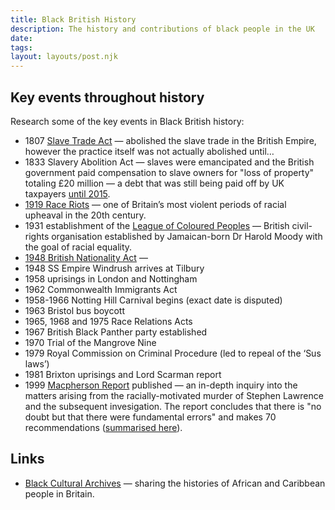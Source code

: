 ```yaml
---
title: Black British History
description: The history and contributions of black people in the UK 
date: 
tags:
layout: layouts/post.njk
---
```

## Key events throughout history
Research some of the key events in Black British history:
- 1807 [Slave Trade Act](http://abolition.e2bn.org/slavery_113.html) — abolished the slave trade in the British Empire, however the practice itself was not actually abolished until…
- 1833 Slavery Abolition Act — slaves were emancipated and the British government paid compensation to slave owners for "loss of property" totaling £20 million — a debt that was still being paid off by UK taxpayers [until 2015](https://assets.publishing.service.gov.uk/government/uploads/system/uploads/attachment_data/file/680456/FOI2018-00186_-_Slavery_Abolition_Act_1833_-_pdf_for_disclosure_log__003_.pdf).
- [1919 Race Riots](https://www.blackpast.org/global-african-history/events-global-african-history/britain-s-1919-race-riots/) — one of Britain’s most violent periods of racial upheaval in the 20th century.
- 1931 establishment of the [League of Coloured Peoples](https://blogs.soas.ac.uk/archives/2018/10/26/black-history-month-2018-harold-moody) — British civil-rights organisation established by Jamaican-born Dr Harold Moody with the goal of racial equality.
- [1948 British Nationality Act](https://www.runnymedetrust.org/blog/british-citizenship-and-the-windrush-generation) — 
- 1948 SS Empire Windrush arrives at Tilbury
- 1958 uprisings in London and Nottingham
- 1962 Commonwealth Immigrants Act
- 1958-1966 Notting Hill Carnival begins (exact date is disputed)
- 1963 Bristol bus boycott
- 1965, 1968 and 1975 Race Relations Acts
- 1967 British Black Panther party established
- 1970 Trial of the Mangrove Nine
- 1979 Royal Commission on Criminal Procedure (led to repeal of the ‘Sus laws’)
- 1981 Brixton uprisings and Lord Scarman report
- 1999 [Macpherson Report](https://assets.publishing.service.gov.uk/government/uploads/system/uploads/attachment_data/file/277111/4262.pdf) published — an in-depth inquiry into the matters arising from the racially-motivated murder of Stephen Lawrence and the subsequent invesigation. The report concludes that there is "no doubt but that there were fundamental errors" and makes 70 recommendations ([summarised here](https://www.theguardian.com/uk/1999/feb/24/lawrence.ukcrime12)).

## Links
- [Black Cultural Archives](https://blackculturalarchives.org/) — sharing the histories of African and Caribbean people in Britain.

